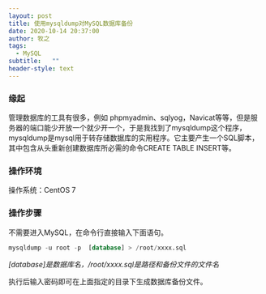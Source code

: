 ```yaml
---
layout: post
title: 使用mysqldump对MySQL数据库备份
date: 2020-10-14 20:37:00
author: 牧之
tags: 
  - MySQL
subtitle:   ""
header-style: text
---
```



### 缘起
管理数据库的工具有很多，例如 phpmyadmin、sqlyog，Navicat等等，但是服务器的端口能少开放一个就少开一个，于是我找到了mysqldump这个程序，mysqldump是mysql用于转存储数据库的实用程序。它主要产生一个SQL脚本，其中包含从头重新创建数据库所必需的命令CREATE TABLE INSERT等。

### 操作环境

操作系统：CentOS 7

### 操作步骤

不需要进入MySQL，在命令行直接输入下面语句。

```sql
mysqldump -u root -p  [database] > /root/xxxx.sql
```
*[database]是数据库名，/root/xxxx.sql是路径和备份文件的文件名*

执行后输入密码即可在上面指定的目录下生成数据库备份文件。